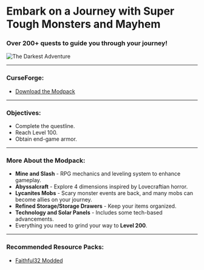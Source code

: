 # Embark on a Journey with Super Tough Monsters and Mayhem

### Over 200+ quests to guide you through your journey!

![The Darkest Adventure](https://github.com/mlane/the-darkest-adventure/assets/13138738/204edd93-51da-41e4-9fdc-3679c160ed87)

---

### **CurseForge:**

- [Download the Modpack](https://legacy.curseforge.com/minecraft/modpacks/darkest-adventure)

---

### **Objectives:**

- Complete the questline.
- Reach Level 100.
- Obtain end-game armor.

---

### **More About the Modpack:**

- **Mine and Slash** - RPG mechanics and leveling system to enhance gameplay.
- **Abyssalcraft** - Explore 4 dimensions inspired by Lovecraftian horror.
- **Lycanites Mobs** - Scary monster events are back, and many mobs can become allies on your journey.
- **Refined Storage/Storage Drawers** - Keep your items organized.
- **Technology and Solar Panels** - Includes some tech-based advancements.
- Everything you need to grind your way to **Level 200**.

---

### **Recommended Resource Packs:**

- [Faithful32 Modded](http://f32.me/)
